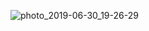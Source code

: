 
![photo_2019-06-30_19-26-29](https://github.com/user-attachments/assets/6ce6665a-7706-42bc-9e48-ee79a937980b)
